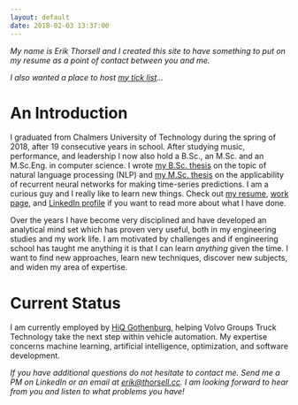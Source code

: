 ```yaml
---
layout: default
date: 2018-02-03 13:37:00
---
```


*My name is Erik Thorsell and I created this site to have something to put on my
resume as a point of contact between you and me.*

*I also wanted a place to host [my tick list]({{site.url}}/ticklist)...*

# An Introduction #

I graduated from Chalmers University of Technology during the spring of 2018,
after 19 consecutive years in school.
After studying music, performance, and leadership I now also hold a B.Sc., an
M.Sc. and an M.Sc.Eng. in computer science.
I wrote [my B.Sc.
thesis](http://studentarbeten.chalmers.se/publication/244534-automatised-analysis-of-emergency-calls-using-natural-language-processing)
on the topic of natural language processing (NLP) and [my M.Sc.
thesis](http://studentarbeten.chalmers.se/publication/255285-vehicle-speed-profile-prediction-without-spatial-information)
on the applicability of recurrent neural networks for making time-series
predictions.
I am a curious guy and I really like to learn new things.
Check out [my resume]({{site.url}}/download/erikthorsell_cv.pdf), [work
page]({{site.url}}/work), and [LinkedIn
profile](https://www.linkedin.com/in/thorsellerik/) if you want to read more
about what I have done.

Over the years I have become very disciplined and have developed an analytical
mind set which has proven very useful, both in my engineering studies and my
work life.
I am motivated by challenges and if engineering school has taught me anything
it is that I can learn *anything* given the time.
I want to find new approaches, learn new techniques, discover new subjects, and
widen my area of expertise.


# Current Status #

I am currently employed by [HiQ Gothenburg](https://www.hiq.se/en/), helping
Volvo Groups Truck Technology take the next step within vehicle automation.
My expertise concerns machine learning, artificial intelligence, optimization,
and software development.

*If you have additional questions do not hesitate to contact me.
Send me a PM on LinkedIn or an email at
[erik@thorsell.cc](mailto:erik@thorsell.cc).
I am looking forward to hear from you and listen to what problems you have!*

